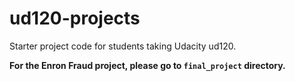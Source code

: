 ud120-projects
==============

Starter project code for students taking Udacity ud120.

**For the Enron Fraud project, please go to `final_project` directory.**

